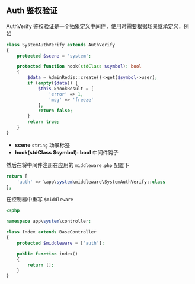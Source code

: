 ## Auth 鉴权验证

AuthVerify 鉴权验证是一个抽象定义中间件，使用时需要根据场景继承定义，例如

```php
class SystemAuthVerify extends AuthVerify
{
    protected $scene = 'system';

    protected function hook(stdClass $symbol): bool
    {
        $data = AdminRedis::create()->get($symbol->user);
        if (empty($data)) {
            $this->hookResult = [
                'error' => 1,
                'msg' => 'freeze'
            ];
            return false;
        }
        return true;
    }
}
```

- **scene** `string` 场景标签
- **hook(stdClass $symbol): bool** 中间件钩子

然后在将中间件注册在应用的 `middleware.php` 配置下

```php
return [
    'auth' => \app\system\middleware\SystemAuthVerify::class
];
```

在控制器中重写 `$middleware`

```php
<?php

namespace app\system\controller;

class Index extends BaseController
{
    protected $middleware = ['auth'];

    public function index()
    {
        return [];
    }
}
```